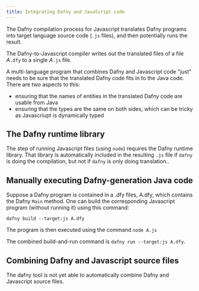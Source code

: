 ```yaml
---
title: Integrating Dafny and JavaScript code
---
```


The Dafny compilation process for Javascript translates Dafny programs into target language
source code (`.js` files), and then potentially runs the result. 

The Dafny-to-Javascript compiler writes out the translated files of a file _A_`.dfy`
to a single _A_`.js` file. 

A multi-language program that combines Dafny and Javascript
code "just" needs to be sure that the translated Dafny code fits in
to the Java code. There are two aspects to this:
- ensuring that the names of entities in the translated Dafny code are usable from Java
- ensuring that the types are the same on both sides, which can be tricky as Javascriupt is dynamically typed

## **The Dafny runtime library**

The step of running Javascript files (using `node`) requires the Dafny runtime library. 
That library is automatically included in the resulting `.js` file if `dafny` is doing the compilation,
but not if `dafny` is only doing translation..

## **Manually executing Dafny-generation Java code**

Suppose a Dafny program is contained in a .dfy files, A.dfy, which contains the Dafny `Main` method. One can build the corresponding Javascript program (without running it) using this command:

`dafny build --target:js A.dfy`

The program is then executed using the command
`node A.js`

The combined build-and-run command is `dafny run --target:js A.dfy`.

## Combining Dafny and Javascript source files

The dafny tool  is not yet able to automatically combine Dafny and Javascript source files.
